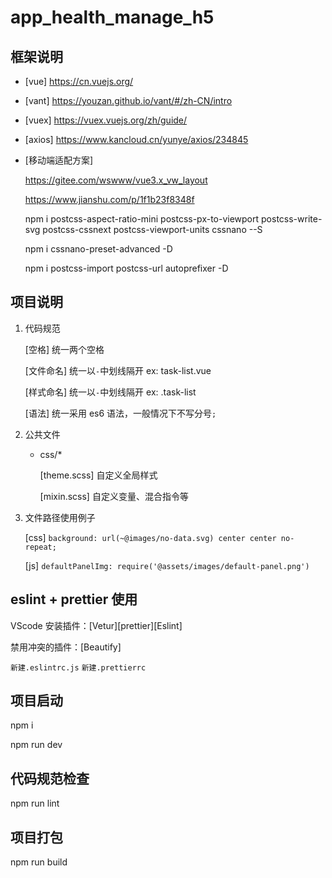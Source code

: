 # app_health_manage_h5

## 框架说明

- [vue] https://cn.vuejs.org/
- [vant] https://youzan.github.io/vant/#/zh-CN/intro
- [vuex] https://vuex.vuejs.org/zh/guide/
- [axios] https://www.kancloud.cn/yunye/axios/234845
- [移动端适配方案]

  https://gitee.com/wswww/vue3.x_vw_layout

  https://www.jianshu.com/p/1f1b23f8348f

  npm i postcss-aspect-ratio-mini postcss-px-to-viewport postcss-write-svg postcss-cssnext postcss-viewport-units cssnano --S

  npm i cssnano-preset-advanced -D

  npm i postcss-import postcss-url autoprefixer -D

## 项目说明

1. 代码规范

   [空格] 统一两个空格

   [文件命名] 统一以`-`中划线隔开 ex: task-list.vue

   [样式命名] 统一以`-`中划线隔开 ex: .task-list

   [语法] 统一采用 es6 语法，一般情况下不写分号`;`

2. 公共文件

   - css/\*

     [theme.scss] 自定义全局样式

     [mixin.scss] 自定义变量、混合指令等

3. 文件路径使用例子

   [css] `background: url(~@images/no-data.svg) center center no-repeat;`

   [js] `defaultPanelImg: require('@assets/images/default-panel.png')`

## eslint + prettier 使用

VScode 安装插件：[Vetur][prettier][Eslint]

禁用冲突的插件：[Beautify]

`新建.eslintrc.js`
`新建.prettierrc`

## 项目启动

npm i

npm run dev

## 代码规范检查

npm run lint

## 项目打包

npm run build
